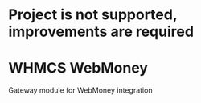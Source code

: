 # Project is not supported, improvements are required

# WHMCS WebMoney
Gateway module for WebMoney integration
